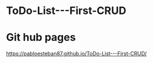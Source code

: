 # ToDo-List---First-CRUD

# Git hub pages
https://pabloesteban87.github.io/ToDo-List---First-CRUD/

